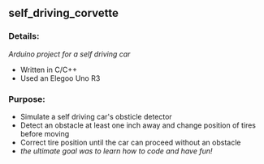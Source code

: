 ## self_driving_corvette

### Details:
_Arduino project for a self driving car_
* Written in C/C++
* Used an Elegoo Uno R3


### Purpose:
* Simulate a self driving car's obsticle detector
* Detect an obstacle at least one inch away and change position of tires before moving
* Correct tire position until the car can proceed without an obstacle
* _the ultimate goal was to learn how to code and have fun!_
